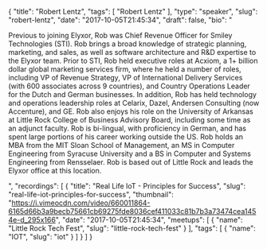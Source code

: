 {
  "title": "Robert Lentz",
  "tags": [
    "Robert Lentz"
  ],
  "type": "speaker",
  "slug": "robert-lentz",
  "date": "2017-10-05T21:45:34",
  "draft": false,
  "bio": "<p>Previous to joining Elyxor, Rob was Chief Revenue Officer for Smiley Technologies (STI). Rob brings a broad knowledge of strategic planning, marketing, and sales, as well as software architecture and R&D expertise to the Elyxor team. Prior to STI, Rob held executive roles at Acxiom, a 1+ billion dollar global marketing services firm, where he held a number of roles, including VP of Revenue Strategy, VP of International Delivery Services (with 600 associates across 9 countries), and Country Operations Leader for the Dutch and German businesses. In addition, Rob has held technology and operations leadership roles at Celarix, Dazel, Andersen Consulting (now Accenture), and GE. Rob also enjoys his role on the University of Arkansas at Little Rock College of Business Advisory Board, including some time as an adjunct faculty. Rob is bi-lingual, with proficiency in German, and has spent large portions of his career working outside the US. Rob holds an MBA from the MIT Sloan School of Management, an MS in Computer Engineering from Syracuse University and a BS in Computer and Systems Engineering from Rensselaer. Rob is based out of Little Rock and leads the Elyxor office at this location.</p>",
  "recordings": [
    {
      "title": "Real Life IoT - Principles for Success",
      "slug": "real-life-iot-principles-for-success",
      "thumbnail": "https://i.vimeocdn.com/video/660011864-6165d66b3a9becb75661cb69275fde8036cef411033c81b7b3a73474cea1454e-d_295x166",
      "date": "2017-10-05T21:45:34",
      "meetups": [
        {
          "name": "Little Rock Tech Fest",
          "slug": "little-rock-tech-fest"
        }
      ],
      "tags": [
        {
          "name": "IOT",
          "slug": "iot"
        }
      ]
    }
  ]
}